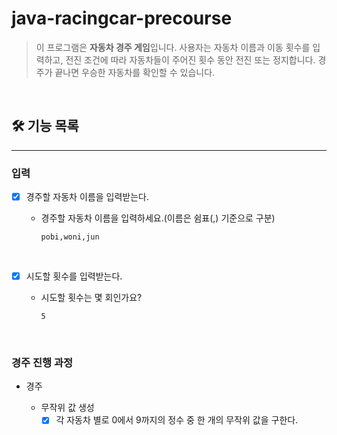 # java-racingcar-precourse

> 이 프로그램은 **자동차 경주 게임**입니다. 사용자는 자동차 이름과 이동 횟수를 입력하고, 전진 조건에 따라 자동차들이 주어진 횟수 동안 전진 또는 정지합니다. 경주가 끝나면 우승한 자동차를 확인할 수 있습니다.

<br>

## 🛠️ 기능 목록

---
### 입력
  - [X] 경주할 자동차 이름을 입력받는다.<br>
    - 경주할 자동차 이름을 입력하세요.(이름은 쉼표(,) 기준으로 구분)
      ```
      pobi,woni,jun
      ```

      <br>

  - [X] 시도할 횟수를 입력받는다.
    - 시도할 횟수는 몇 회인가요?
      ```
      5
      ```

<br>

### 경주 진행 과정
  - 경주
    - 무작위 값 생성
      - [X] 각 자동차 별로 0에서 9까지의 정수 중 한 개의 무작위 값을 구한다.
        - Random 값 추출은 camp.nextstep.edu.missionutils.Randoms의 pickNumberInRange()를 활용한다.
      
    <br>
      
    - 자동차 이동
      - [X] 무작위 값이 4 미만일 경우 자동차는 멈추고, 4 이상일 경우 자동차는 전진한다.
      - [X] 전진하는 자동차에 '-'를 하나 추가한다.
      - [X] 자동차 이동 기록을 저장한다.
      
    <br>
      
    - 경주 상태 출력
      - [X] 현재 차수의 경주 결과를 출력한다.
        - 경주 결과는 누적되어 출력된다.
        ```
        pobi : -
        woni :
        jun : -
        ```
        
    <br>
    
  - 우승자 결정
    - [X] 각 자동차의 전진 횟수를 비교하여 '-'가 가장 많은 자동차를 찾는다.
    - [X] 우승자는 한 명 이상일 수 있으며, '-' 수가 같은 경우 공동 우승자로 처리한다.

<br>

### 출력
- [X] `실행 결과` 문구를 출력한다.
- [X] 차수별 실행 결과를 출력한다.
  ```
  pobi : --
  woni : ----
  jun : ---
  ```
  <br>
- [ ] 우승자 안내 문구를 출력한다.
    - [ ] 단독 우승자의 경우
      ```
      최종 우승자 : pobi
      ```
    - [ ] 공동 우승자의 경우
        - 우승자가 여러 명일 경우 쉼표(,)를 이용하여 구분한다.
        ```
        최종 우승자 : pobi, jun
        ```

<br>

### 예외 처리
  - 자동차 이름 입력
    - [ ] 입력된 자동차 이름이 두 개 미만인 경우
    - [ ] 이름이 1~5자를 벗어난 경우
    - [ ] 입력에 공백이 포함된 경우 `ex) pobi, woni, jun`
    - [ ] 자동차 이름이 중복될 경우

    <br>
    
  - 시도할 횟수 입력
    - [ ] 숫자가 아닌 경우
    - [ ] 0 이하인 경우

<br>

---
**실행 결과 예시**
```
경주할 자동차 이름을 입력하세요.(이름은 쉼표(,) 기준으로 구분)
pobi,woni,jun
시도할 횟수는 몇 회인가요?
5

실행 결과
pobi : -
woni : 
jun : -

pobi : --
woni : -
jun : --

pobi : ---
woni : --
jun : ---

pobi : ----
woni : ---
jun : ----

pobi : -----
woni : ----
jun : -----

최종 우승자 : pobi, jun
```
